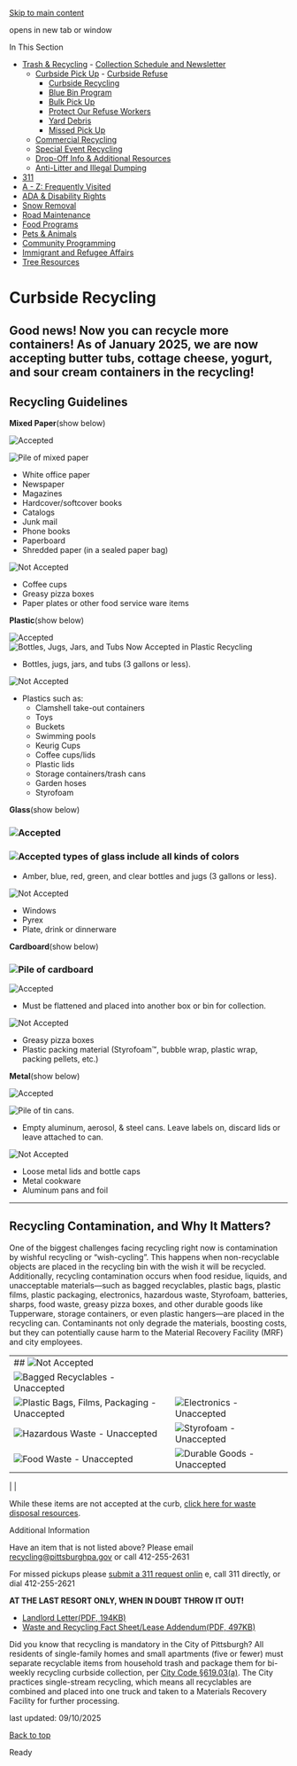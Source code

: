 [Skip to main content](https://www.pittsburghpa.gov/Resident-Services/Trash-Recycling/Curbside-Pick-Up/Curbside-Recycling#main-content)

opens in new tab or window

In This Section

- [Trash & Recycling](https://www.pittsburghpa.gov/Resident-Services/Trash-Recycling)  - [Collection Schedule and Newsletter](https://www.pittsburghpa.gov/Resident-Services/Trash-Recycling/Collection-Schedule-and-Newsletter)
  - [Curbside Pick Up](https://www.pittsburghpa.gov/Resident-Services/Trash-Recycling/Curbside-Pick-Up)    - [Curbside Refuse](https://www.pittsburghpa.gov/Resident-Services/Trash-Recycling/Curbside-Pick-Up/Curbside-Refuse)
    - [Curbside Recycling](https://www.pittsburghpa.gov/Resident-Services/Trash-Recycling/Curbside-Pick-Up/Curbside-Recycling)
    - [Blue Bin Program](https://www.pittsburghpa.gov/Resident-Services/Trash-Recycling/Curbside-Pick-Up/Blue-Bin-Program)
    - [Bulk Pick Up](https://www.pittsburghpa.gov/Resident-Services/Trash-Recycling/Curbside-Pick-Up/Bulk-Pick-Up)
    - [Protect Our Refuse Workers](https://www.pittsburghpa.gov/Resident-Services/Trash-Recycling/Curbside-Pick-Up/Protect-Our-Refuse-Workers)
    - [Yard Debris](https://www.pittsburghpa.gov/Resident-Services/Trash-Recycling/Curbside-Pick-Up/Yard-Debris)
    - [Missed Pick Up](https://www.pittsburghpa.gov/Resident-Services/Trash-Recycling/Curbside-Pick-Up/Missed-Pick-Up)
  - [Commercial Recycling](https://www.pittsburghpa.gov/Resident-Services/Trash-Recycling/Commercial-Recycling)
  - [Special Event Recycling](https://www.pittsburghpa.gov/Resident-Services/Trash-Recycling/Special-Event-Recycling)
  - [Drop-Off Info & Additional Resources](https://www.pittsburghpa.gov/Resident-Services/Trash-Recycling/Drop-Off-Info-Additional-Resources)
  - [Anti-Litter and Illegal Dumping](https://www.pittsburghpa.gov/Resident-Services/Trash-Recycling/Anti-Litter-and-Illegal-Dumping)
- [311](https://www.pittsburghpa.gov/Resident-Services/311)
- [A - Z: Frequently Visited](https://www.pittsburghpa.gov/Resident-Services/A-Z-Frequently-Visited)
- [ADA & Disability Rights](https://www.pittsburghpa.gov/Resident-Services/ADA-Disability-Rights)
- [Snow Removal](https://www.pittsburghpa.gov/Resident-Services/Snow-Removal)
- [Road Maintenance](https://www.pittsburghpa.gov/Resident-Services/Road-Maintenance)
- [Food Programs](https://www.pittsburghpa.gov/Resident-Services/Food-Programs)
- [Pets & Animals](https://www.pittsburghpa.gov/Resident-Services/Pets-Animals)
- [Community Programming](https://www.pittsburghpa.gov/Resident-Services/Community-Programming)
- [Immigrant and Refugee Affairs](https://www.pittsburghpa.gov/Resident-Services/Immigrant-and-Refugee-Affairs)
- [Tree Resources](https://www.pittsburghpa.gov/Resident-Services/Tree-Resources)

# Curbside Recycling

## Good news! Now you can recycle more containers! As of January 2025, we are now accepting butter tubs, cottage cheese, yogurt, and sour cream containers in the recycling!

## Recycling Guidelines

**Mixed Paper**(show below)

![Accepted](https://www.pittsburghpa.gov/files/assets/city/v/2/dpw/images/acceptedtogether.png?w=355&h=81)

![Pile of mixed paper](https://www.pittsburghpa.gov/files/assets/city/v/1/dpw/images/8729_mixed-paper.jpg?w=249&h=210)

- White office paper
- Newspaper
- Magazines
- Hardcover/softcover books
- Catalogs
- Junk mail
- Phone books
- Paperboard
- Shredded paper (in a sealed paper bag)

![Not Accepted](https://www.pittsburghpa.gov/files/assets/city/v/2/dpw/images/notacceptedtogether.png?w=458&h=84)

- Coffee cups
- Greasy pizza boxes
- Paper plates or other food service ware items

**Plastic**(show below)

![Accepted](https://www.pittsburghpa.gov/files/assets/city/v/2/dpw/images/acceptedtogether.png?w=355&h=81)![Bottles, Jugs, Jars, and Tubs Now Accepted in Plastic Recycling](https://www.pittsburghpa.gov/files/assets/city/v/2/dpw/images/updated-plastic-picture.png?w=293&h=380)

- Bottles, jugs, jars, and tubs (3 gallons or less).

![Not Accepted](https://www.pittsburghpa.gov/files/assets/city/v/2/dpw/images/notacceptedtogether.png?w=458&h=84)

- Plastics such as:
  - Clamshell take-out containers
  - Toys
  - Buckets
  - Swimming pools
  - Keurig Cups
  - Coffee cups/lids
  - Plastic lids
  - Storage containers/trash cans
  - Garden hoses
  - Styrofoam

**Glass**(show below)

### ![Accepted](https://www.pittsburghpa.gov/files/assets/city/v/2/dpw/images/acceptedtogether.png?w=355&h=81)

### ![Accepted types of glass include all kinds of colors](https://www.pittsburghpa.gov/files/assets/city/v/1/dpw/images/updated-glass-photo.png?w=484&h=429)

- Amber, blue, red, green, and clear bottles and jugs (3 gallons or less).

![Not Accepted](https://www.pittsburghpa.gov/files/assets/city/v/2/dpw/images/notacceptedtogether.png?w=458&h=84)

- Windows
- Pyrex
- Plate, drink or dinnerware

**Cardboard**(show below)

### ![Pile of cardboard](https://www.pittsburghpa.gov/files/assets/city/v/1/dpw/images/8730_cardboard.jpg?w=269&h=210)

![Accepted](https://www.pittsburghpa.gov/files/assets/city/v/2/dpw/images/acceptedtogether.png?w=355&h=81)

- Must be flattened and placed into another box or bin for collection.

![Not Accepted](https://www.pittsburghpa.gov/files/assets/city/v/2/dpw/images/notacceptedtogether.png?w=458&h=84)

- Greasy pizza boxes
- Plastic packing material (Styrofoam™, bubble wrap, plastic wrap, packing pellets, etc.)

**Metal**(show below)

![Accepted](https://www.pittsburghpa.gov/files/assets/city/v/2/dpw/images/acceptedtogether.png?w=355&h=81)

![Pile of tin cans.](https://www.pittsburghpa.gov/files/assets/city/v/1/dpw/images/8728_cans.jpg)

- Empty aluminum, aerosol, & steel cans. Leave labels on, discard lids or leave attached to can.

![Not Accepted](https://www.pittsburghpa.gov/files/assets/city/v/2/dpw/images/notacceptedtogether.png?w=458&h=84)

- Loose metal lids and bottle caps
- Metal cookware
- Aluminum pans and foil

* * *

## Recycling Contamination, and Why It Matters?

One of the biggest challenges facing recycling right now is contamination by wishful recycling or “wish-cycling”. This happens when non-recyclable objects are placed in the recycling bin with the wish it will be recycled. Additionally, recycling contamination occurs when food residue, liquids, and unacceptable materials—such as bagged recyclables, plastic bags, plastic films, plastic packaging, electronics, hazardous waste, Styrofoam, batteries, sharps, food waste, greasy pizza boxes, and other durable goods like Tupperware, storage containers, or even plastic hangers—are placed in the recycling can. Contaminants not only degrade the materials, boosting costs, but they can potentially cause harm to the Material Recovery Facility (MRF) and city employees.

|     |     |
| --- | --- |
| ## ![Not Accepted](https://www.pittsburghpa.gov/files/assets/city/v/2/dpw/images/notacceptedtogether.png?w=458&h=84) |
| ![Bagged Recyclables - Unaccepted](https://www.pittsburghpa.gov/files/assets/city/v/1/dpw/documents/bagged-recyclables.png?w=153&h=140) |
| ![Plastic Bags, Films, Packaging - Unaccepted](https://www.pittsburghpa.gov/files/assets/city/v/1/dpw/documents/plasticbagsfilmspackaging.png?w=158&h=184) | ![Electronics - Unaccepted](https://www.pittsburghpa.gov/files/assets/city/v/1/dpw/documents/electronics.png?w=137&h=153) |
| ![Hazardous Waste - Unaccepted](https://www.pittsburghpa.gov/files/assets/city/v/1/dpw/documents/hazardouswaste.png?w=158&h=159) | ![Styrofoam - Unaccepted](https://www.pittsburghpa.gov/files/assets/city/v/1/dpw/documents/styrofoam.png?w=148&h=158) |
| ![Food Waste - Unaccepted](https://www.pittsburghpa.gov/files/assets/city/v/1/dpw/documents/foodwaste.png?w=137&h=157) | ![Durable Goods - Unaccepted](https://www.pittsburghpa.gov/files/assets/city/v/1/dpw/documents/durablegoods.png?w=141&h=163) |

|
|

While these items are not accepted at the curb, [click here for waste disposal resources](https://www.pittsburghpa.gov/Resident-Services/Trash-Recycling/Drop-Off-Info-Additional-Resources/Waste-Disposal-Resources "Link to Waste Disposal Resources").

Additional Information

Have an item that is not listed above? Please email [recycling@pittsburghpa.gov](mailto:recycling@pittsburghpa.gov) or call 412-255-2631

For missed pickups please [submit a 311 request onlin](https://pittsburghpa.my.site.com/311/s/) e, call 311 directly, or dial 412-255-2621

**AT THE LAST RESORT ONLY, WHEN IN DOUBT THROW IT OUT!**

- [Landlord Letter(PDF, 194KB)](https://www.pittsburghpa.gov/files/assets/city/v/1/dpw/documents/17796_cover_letter_waste__recycling_fact_sheet_-_2022_city_of_pittsburgh_-_final.pdf)
- [Waste and Recycling Fact Sheet/Lease Addendum(PDF, 497KB)](https://www.pittsburghpa.gov/files/assets/city/v/3/dpw/documents/waste-recyling-fact-sheet.pdf)

Did you know that recycling is mandatory in the City of Pittsburgh? All residents of single-family homes and small apartments (five or fewer) must separate recyclable items from household trash and package them for bi-weekly recycling curbside collection, per [City Code §619.03(a)](https://ecode360.com/45471745#45471818). The City practices single-stream recycling, which means all recyclables are combined and placed into one truck and taken to a Materials Recovery Facility for further processing.

last updated: 09/10/2025

[Back to top](https://www.pittsburghpa.gov/Resident-Services/Trash-Recycling/Curbside-Pick-Up/Curbside-Recycling#body-top)

Ready

